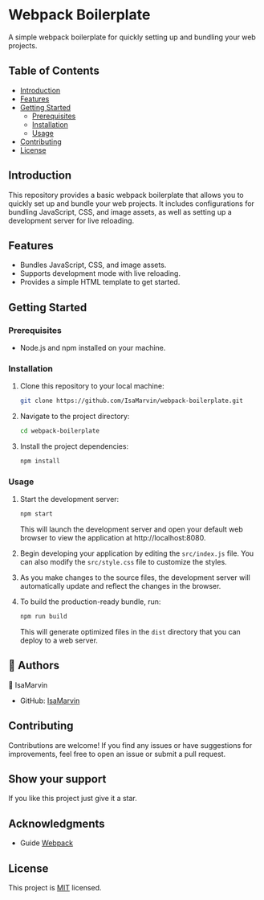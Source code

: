 # Webpack Boilerplate

A simple webpack boilerplate for quickly setting up and bundling your web projects.

## Table of Contents

- [Introduction](#introduction)
- [Features](#features)
- [Getting Started](#getting-started)
  - [Prerequisites](#prerequisites)
  - [Installation](#installation)
  - [Usage](#usage)
- [Contributing](#contributing)
- [License](#license)

## Introduction

This repository provides a basic webpack boilerplate that allows you to quickly set up and bundle your web projects. It includes configurations for bundling JavaScript, CSS, and image assets, as well as setting up a development server for live reloading.

## Features

- Bundles JavaScript, CSS, and image assets.
- Supports development mode with live reloading.
- Provides a simple HTML template to get started.

## Getting Started

### Prerequisites

- Node.js and npm installed on your machine.

### Installation

1. Clone this repository to your local machine:

   ```bash
   git clone https://github.com/IsaMarvin/webpack-boilerplate.git
   ```

2. Navigate to the project directory:

   ```bash
   cd webpack-boilerplate
   ```

3. Install the project dependencies:

   ```bash
   npm install
   ```

### Usage

1. Start the development server:

   ```bash
   npm start
   ```

   This will launch the development server and open your default web browser to view the application at http://localhost:8080.

2. Begin developing your application by editing the `src/index.js` file. You can also modify the `src/style.css` file to customize the styles.

3. As you make changes to the source files, the development server will automatically update and reflect the changes in the browser.

4. To build the production-ready bundle, run:

   ```bash
   npm run build
   ```

   This will generate optimized files in the `dist` directory that you can deploy to a web server.

## 👥 Authors

👤 IsaMarvin

- GitHub: [IsaMarvin](https://github.com/IsaMarvin)

## Contributing

Contributions are welcome! If you find any issues or have suggestions for improvements, feel free to open an issue or submit a pull request.

## Show your support

If you like this project just give it a star.


## Acknowledgments

- Guide [Webpack](https://webpack.js.org/guides/getting-started/#basic-setup)

## License

This project is [MIT](./LICENSE) licensed.


